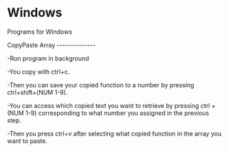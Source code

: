 # Windows
Programs for Windows

CopyPaste Array --------------

-Run program in background

-You copy with ctrl+c. 

-Then you can save your copied function to a number by pressing ctrl+shift+(NUM 1-9).

-You can access which copied text you want to retrieve by pressing ctrl + (NUM 1-9) corresponding to what number you assigned in the previous step.

-Then you press ctrl+v after selecting what copied function in the array you want to paste.
